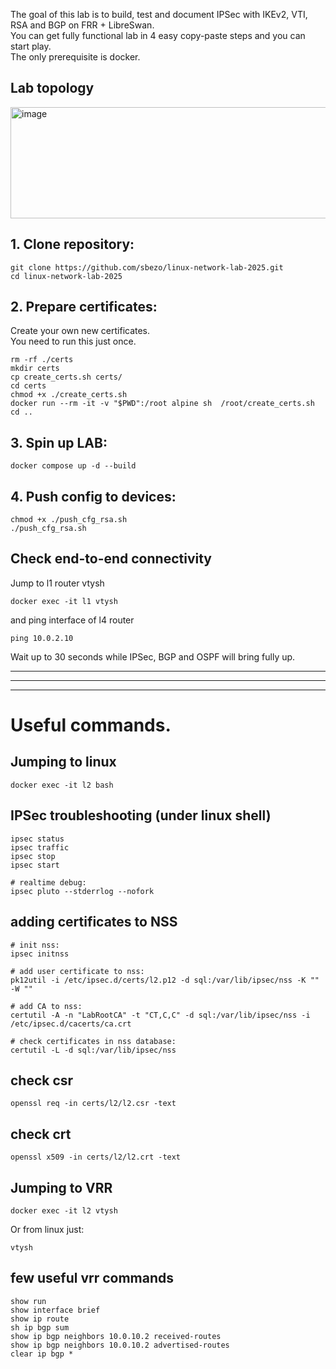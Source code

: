 The goal of this lab is to build, test and document IPSec with IKEv2, VTI, RSA and BGP on FRR + LibreSwan.  
You can get fully functional lab in 4 easy copy-paste steps and you can start play.  
The only prerequisite is docker.  


## Lab topology
<img width="836" height="178" alt="image" src="https://github.com/user-attachments/assets/d5f76f54-26be-4475-b720-cccd94309f4f" />




## 1. Clone repository:
```
git clone https://github.com/sbezo/linux-network-lab-2025.git
cd linux-network-lab-2025
```

## 2. Prepare certificates:
Create your own new certificates.   
You need to run this just once.

```
rm -rf ./certs
mkdir certs
cp create_certs.sh certs/
cd certs
chmod +x ./create_certs.sh
docker run --rm -it -v "$PWD":/root alpine sh  /root/create_certs.sh
cd ..
```

## 3. Spin up LAB:
```
docker compose up -d --build
```

## 4. Push config to devices:
```
chmod +x ./push_cfg_rsa.sh
./push_cfg_rsa.sh
```

## Check end-to-end connectivity
Jump to l1 router vtysh
```
docker exec -it l1 vtysh
```
and ping interface of l4 router
```
ping 10.0.2.10
```
Wait up to 30 seconds while IPSec, BGP and OSPF will bring fully up.

---------------------------
---------------------------
---------------------------


# Useful commands.  

## Jumping to linux
```
docker exec -it l2 bash
```
## IPSec troubleshooting (under linux shell)
```
ipsec status
ipsec traffic
ipsec stop
ipsec start

# realtime debug:
ipsec pluto --stderrlog --nofork
```

## adding certificates to NSS
```
# init nss:
ipsec initnss

# add user certificate to nss:
pk12util -i /etc/ipsec.d/certs/l2.p12 -d sql:/var/lib/ipsec/nss -K "" -W ""

# add CA to nss:
certutil -A -n "LabRootCA" -t "CT,C,C" -d sql:/var/lib/ipsec/nss -i /etc/ipsec.d/cacerts/ca.crt

# check certificates in nss database:
certutil -L -d sql:/var/lib/ipsec/nss
```

## check csr
```
openssl req -in certs/l2/l2.csr -text
```
## check crt
```
openssl x509 -in certs/l2/l2.crt -text
```

## Jumping to VRR
```
docker exec -it l2 vtysh
```
Or from linux just:
```
vtysh
```
## few useful vrr commands
```
show run
show interface brief
show ip route
sh ip bgp sum
show ip bgp neighbors 10.0.10.2 received-routes
show ip bgp neighbors 10.0.10.2 advertised-routes 
clear ip bgp *
```




